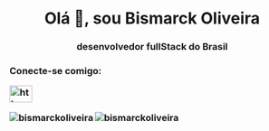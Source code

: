<h1 align="center">Olá 👋, sou Bismarck Oliveira</h1>
<h3 align="center">desenvolvedor fullStack do Brasil</h3>

<h3 align="left">Conecte-se comigo:</ h3>
<p align="left">
<a href="https://linkedin.com/in/https://www.linkedin.com/in/bismarck-oliveira-546308ba/" target="blank"> <img align="center" src="https://raw.githubusercontent.com/rahuldkjain/github-profile-readme-generator/master/src/images/icons/Social/linked-in-alt.svg" alt= "https://www.linkedin.com/in/bismarck-oliveira-546308ba/" height="30" width="40" /></a>
</p>


<p><img align="left" src="https://github-readme-stats.vercel.app/api/top-langs?username=bismarckoliveira&show_icons=true&locale=en&layout=compact" alt="bismarckoliveira" /> </p>

<p> <img align="center" src="https://github-readme-stats.vercel.app/api?username=bismarckoliveira&show_icons=true&locale=en" alt="bismarckoliveira" /> </p>
